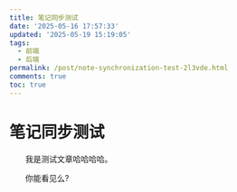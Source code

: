 ```yaml
---
title: 笔记同步测试
date: '2025-05-16 17:57:33'
updated: '2025-05-19 15:19:05'
tags:
  - 前端
  - 后端
permalink: /post/note-synchronization-test-2l3vde.html
comments: true
toc: true
---
```




# 笔记同步测试

　　我是测试文章哈哈哈哈。

　　你能看见么?

